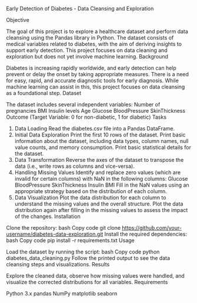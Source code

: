 Early Detection of Diabetes - Data Cleansing and Exploration

Objective

The goal of this project is to explore a healthcare dataset and perform data cleansing using the Pandas library in Python. The dataset consists of medical variables related to diabetes, with the aim of deriving insights to support early detection. This project focuses on data cleaning and exploration but does not yet involve machine learning.
Background

Diabetes is increasing rapidly worldwide, and early detection can help prevent or delay the onset by taking appropriate measures. There is a need for easy, rapid, and accurate diagnostic tools for early diagnosis. While machine learning can assist in this, this project focuses on data cleansing as a foundational step.
Dataset

The dataset includes several independent variables:
Number of pregnancies
BMI
Insulin levels
Age
Glucose
BloodPressure
SkinThickness
Outcome (Target Variable: 0 for non-diabetic, 1 for diabetic)
Tasks

1. Data Loading
Read the diabetes.csv file into a Pandas DataFrame.
2. Initial Data Exploration
Print the first 10 rows of the dataset.
Print basic information about the dataset, including data types, column names, null value counts, and memory consumption.
Print basic statistical details for the dataset.
3. Data Transformation
Reverse the axes of the dataset to transpose the data (i.e., write rows as columns and vice-versa).
4. Handling Missing Values
Identify and replace zero values (which are invalid for certain columns) with NaN in the following columns:
Glucose
BloodPressure
SkinThickness
Insulin
BMI
Fill in the NaN values using an appropriate strategy based on the distribution of each column.
5. Data Visualization
Plot the data distribution for each column to understand the missing values and the overall structure.
Plot the data distribution again after filling in the missing values to assess the impact of the changes.
Installation

Clone the repository:
bash
Copy code
git clone https://github.com/your-username/diabetes-data-exploration.git
Install the required dependencies:
bash
Copy code
pip install -r requirements.txt
Usage

Load the dataset by running the script:
bash
Copy code
python diabetes_data_cleaning.py
Follow the printed output to see the data cleansing steps and visualizations.
Results

Explore the cleaned data, observe how missing values were handled, and visualize the corrected distributions for all variables.
Requirements

Python 3.x
pandas
NumPy
matplotlib
seaborn
